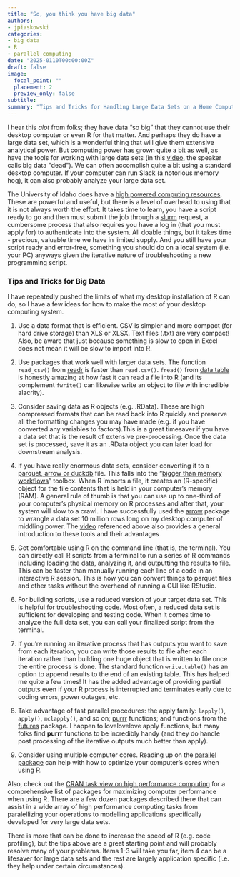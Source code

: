 ```yaml
---
title: "So, you think you have big data"
authors:
- jpiaskowski
categories:
- big data
- R
- parallel computing
date: "2025-0110T00:00:00Z"
draft: false
image:
  focal_point: ""
  placement: 2
  preview_only: false
subtitle: 
summary: "Tips and Tricks for Handling Large Data Sets on a Home Computer"
---
```


I hear this *alot* from folks; they have data “so big” that they cannot use their desktop computer or even R for that matter. And perhaps they do have a large data set, which is a wonderful thing that will give them extensive analytical power. But computing power has grown quite a bit as well, as have the tools for working with large data sets (in this [video](https://youtu.be/GELhdezYmP0?si=eWD_-SZ-NsP_T5F4), the speaker calls big data "dead"). We can often accomplish quite a bit using a standard desktop computer. If your computer can run Slack (a notorious memory hog), it can also probably analyze your large data set. 

The University of Idaho does have a [high powered computing resources](https://researchcomputing.uidaho.edu/high-performance-computing/). These are powerful and useful, but there is a level of overhead to using that it is not always worth the effort. It takes time to learn, you have a script ready to go and then must submit the job through a [slurm](https://arcca.github.io/slurm_advanced_topics/05-requesting-resources/index.html) request, a cumbersome process that also requires you have a log in (that you must apply for) to authenticate into the system. All doable things, but it takes time - precious, valuable time we have in limited supply. And you still have your script ready and error-free, something you should do on a local system (i.e. your PC) anyways given the iterative nature of troubleshooting a new programming script. 
### Tips and Tricks for Big Data

I have repeatedly pushed the limits of what my desktop installation of R can do, so I have a few ideas for how to make the most of your desktop computing system. 

1. Use a data format that is efficient. CSV is simpler and more compact (for hard drive storage) than XLS or XLSX. Text files (.txt) are very compact! Also, be aware that just because something is slow to open in Excel does not mean it will be slow to import into R.

2. Use packages that work well with larger data sets. The function `read_csv()` from [readr](https://readr.tidyverse.org/) is faster than `read.csv()`. `fread()` from [data.table](https://rdatatable.gitlab.io/data.table/) is honestly amazing at how fast it can read a file into R (and its complement `fwrite()` can likewise write an object to file with incredible alacrity). 

3. Consider saving data as R objects (e.g. .RData). These are high compressed formats that can be read back into R quickly and preserve all the formatting changes you may have made (e.g. if you have converted any variables to factors).This is a great timesaver if you have a data set that is the result of extensive pre-processing. Once the data set is processed, save it as an .RData object you can later load for downstream analysis.

4. If you have really enormous data sets, consider converting it to a [parquet, arrow or duckdb](https://r4ds.hadley.nz/arrow) file. This falls into the “[bigger than memory workflows](https://arrow-user2022.netlify.app/)” toolbox. When R imports a file, it creates an (R-specific) object for the file contents that is held in your computer’s memory (RAM). A general rule of thumb is that you can use up to one-third of your computer’s physical memory on R processes and after that, your system will slow to a crawl. I have successfully used the [arrow](https://arrow.apache.org/docs/r/) package to wrangle a data set 10 million rows long on my desktop computer of middling power. The [video](https://youtu.be/GELhdezYmP0?si=eWD_-SZ-NsP_T5F4) referenced above also provides a general introduction to these tools and their advantages

5. Get comfortable using R on the command line (that is, the terminal). You can directly call R scripts from a terminal to run a series of R commands including loading the data, analyzing it, and outputting the results to file. This can be faster than manually running each line of a code in an interactive R session. This is how you can convert things to parquet files and other tasks without the overhead of running a GUI like RStudio. 

6. For building scripts, use a reduced version of your target data set. This is helpful for troubleshooting code. Most often, a reduced data set is sufficient for developing and testing code. When it comes time to analyze the full data set, you can call your finalized script from the terminal.

7. If you’re running an iterative process that has outputs you want to save from each iteration, you can write those results to file after each iteration rather than building one huge object that is written to file once the entire process is done. The standard function `write.table()` has an option to append results to the end of an existing table. This has helped me quite a few times! It has the added advantage of providing partial outputs even if your R process is interrupted and terminates early due to coding errors, power outages, etc. 

8. Take advantage of fast parallel procedures: the apply family: `lapply()`, `apply()`, `mclapply()`, and so on;  [purrr](https://purrr.tidyverse.org/) functions; and functions from the [futures](https://future.futureverse.org/) package. I happen to lovelovelove apply functions, but many folks find **purrr** functions to be incredibly handy (and they do handle post processing of the iterative outputs much better than apply). 

9. Consider using multiple computer cores. Reading up on the [parallel package](https://stat.ethz.ch/R-manual/R-devel/library/parallel/doc/parallel.pdf) can help with how to optimize your computer’s cores when using R.

Also, check out the [CRAN task view on high performance computing](	https://CRAN.R-project.org/view=HighPerformanceComputing) for a comprehensive list of packages for maximizing computer performance when using R. There are a few dozen packages described there that can assist in a wide array of high performance computing tasks from paralellizing your operations to modelling applications specifically developed for very large data sets. 

There is more that can be done to increase the speed of R (e.g. code profiling), but the tips above are a great starting point and will probably resolve many of your problems. Items 1-3 will take you far, item 4 can be a lifesaver for large data sets and the rest are largely application specific (i.e. they help under certain circumstances). 
